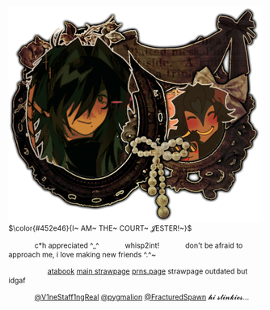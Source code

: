 ![Image Alt](https://github.com/CHANCEFORSAKEN/CHANCEFORSAKEN/blob/dad2495420095bf626573eb87b421bc0464955c0/Untitled40_20250914133909.png)
$\color{#452e46}{I~ AM~ THE~ COURT~ 𝓙ESTER!~}$

ㅤㅤㅤㅤc*h appreciated ^_^ㅤㅤㅤㅤwhisp2int!ㅤㅤㅤㅤdon't be afraid to approach me, i love making new friends ^.^~

ㅤㅤㅤㅤㅤㅤ[atabook](https://firewind.atabook.org/) [main strawpage](https://chanceforsaken.straw.page/) [prns.page](https://en.pronouns.page/@chanceforsaken) strawpage outdated but idgaf

ㅤㅤㅤㅤ[@V1neStaff1ngReal](https://github.com/V1neStaff1ngReal) [@pygmaIion](https://github.com/pygmaIion) [@FracturedSpawn](https://github.com/FracturedSpawn) 𝓱𝓲 𝓼𝓽𝓲𝓷𝓴𝓲𝓮𝓼...
